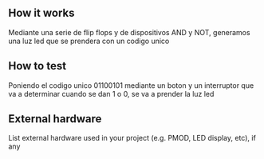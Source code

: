 <!---

This file is used to generate your project datasheet. Please fill in the information below and delete any unused
sections.

You can also include images in this folder and reference them in the markdown. Each image must be less than
512 kb in size, and the combined size of all images must be less than 1 MB.
-->

## How it works

Mediante una serie de flip flops y de dispositivos AND y NOT, generamos una luz led que se prendera con un codigo unico 

## How to test

Poniendo el codigo unico 01100101 mediante un boton y un interruptor que va a determinar cuando se dan 1 o 0, se va a prender la luz led

## External hardware

List external hardware used in your project (e.g. PMOD, LED display, etc), if any

